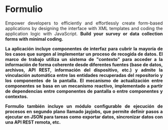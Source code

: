 # Formulio
<div style="text-align: justify;">
    <p>Empower developers to efficiently and effortlessly create form-based applications by designing the interface with XML templates and coding the application logic with JavaScript. <b>Build your survey or data collection forms with minimal coding.</p>
    <p>La aplicación incluye componentes de interfaz para cubrir la mayoría de los casos que surgen al implementar un proceso de recogida de datos. El marco de trabajo utiliza un sistema de "contexto" para acceder a la información de forma coherente desde diferentes fuentes (base de datos, archivos, API REST, información del dispositivo, etc.) y admite la vinculación automática entre las entidades recuperadas del repositorio y los componentes de la pantalla. El mecanismo de actualización entre componentes se basa en un mecanismo reactivo, implementado a partir de dependencias entre componentes de pantalla o entre componentes y contextos.</p>
    <p>Formulio también incluye un módulo configurable de ejecución de procesos en segundo plano llamado jayjobs, que permite definir pasos a ejecutar en JSON para tareas como exportar datos, sincronizar datos con una API REST remota, etc.</p>
</div>